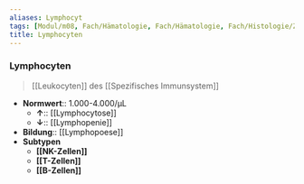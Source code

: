 ```yaml
---
aliases: Lymphocyt
tags: [Modul/m08, Fach/Hämatologie, Fach/Hämatologie, Fach/Histologie/Zelle]
title: Lymphocyten
---
```

### Lymphocyten
> [[Leukocyten]] des [[Spezifisches Immunsystem]]
- **Normwert**:: 1.000-4.000/μL
	- **↑**:: [[Lymphocytose]]
	- **↓**:: [[Lymphopenie]]
- **Bildung**:: [[Lymphopoese]]
- **Subtypen**
	- **[[NK-Zellen]]**
	- **[[T-Zellen]]**
	- **[[B-Zellen]]**